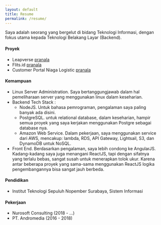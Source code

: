 ```yaml
---
layout: default
title: Resume
permalink: /resume/
---
```


Saya adalah seorang yang bergelut di bidang Teknologi Informasi, dengan fokus utama kepada Teknologi Belakang Layar (Backend).

#### Proyek
- Leapverse [pranala][leap]
- Flits.id [pranala][flits]
- Customer Portal Niaga Logistic [pranala][niaga]

[leap]:https://leapverse.leapsurabaya.sch.id/
[flits]:https://flits.id/
[niaga]:http://myniaga.niaga-logistics.com/login

#### Kemampuan

- Linux Server Administration. Saya bertanggungjawab dalam hal pemeliharaan server yang menggunakan linux dalam keseharian.
- Backend Tech Stack :
    - NodeJS. Untuk bahasa pemrograman, pengalaman saya paling banyak ada disini.
    - PostgreSQL. untuk relational database, dalam keseharian, hampir semua proyek yang saya kerjakan menggunakan Postgre sebagai database nya.
    - Amazon Web Service. Dalam pekerjaan, saya menggunakan service dari AWS, mencakup: lambda, RDS, API Gateway, Lightsail, S3, dan DynamoDB untuk NoSQL.
- Front End. Berdasarkan pengalaman, saya lebih condong ke AngularJS. Kadang-kadang saya juga menangani ReactJS, tapi dengan sifatnya yang terlalu bebas, sangat susah untuk menerapkan tolok ukur. Karena antar beberapa proyek yang sama-sama menggunakan ReactJS logika pengembangannya bisa sangat jauh berbeda.

#### Pendidikan

- Institut Teknologi Sepuluh Nopember Surabaya, Sistem Informasi

#### Pekerjaan

- Nurosoft Consulting (2018 - ...)
- PT. Andromedia (2016 - 2018)
